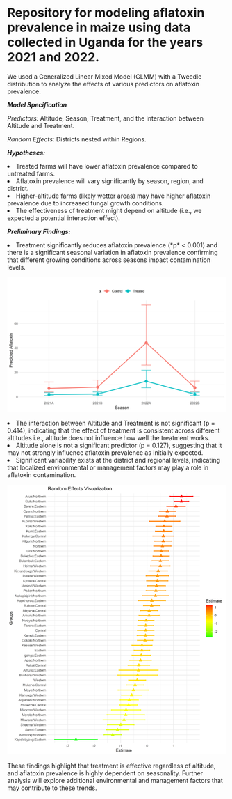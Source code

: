 ##
**<h1>Repository for modeling aflatoxin prevalence in maize using data collected in Uganda for the years 2021 and 2022.</h1>**

We used a Generalized Linear Mixed Model (GLMM) with a Tweedie distribution to analyze the effects of various predictors on aflatoxin prevalence.

***Model Specification***

*Predictors:* Altitude, Season, Treatment, and the interaction between Altitude and Treatment.

*Random Effects:* Districts nested within Regions.

***Hypotheses:***

<li>Treated farms will have lower aflatoxin prevalence compared to untreated farms.</li>
<li>Aflatoxin prevalence will vary significantly by season, region, and district.</li>
<li>Higher-altitude farms (likely wetter areas) may have higher aflatoxin prevalence due to increased fungal growth conditions.</li>
<li>The effectiveness of treatment might depend on altitude (i.e., we expected a potential interaction effect).</li>

***Preliminary Findings:***

<li>Treatment significantly reduces aflatoxin prevalence (*p* < 0.001) and there is a significant seasonal variation in aflatoxin prevalence confirming that different growing conditions across seasons impact contamination levels.</li>

![Predicted Aflatoxin in Maize](PredictedMaizeAffla_UG.png)

<li>The interaction between Altitude and Treatment is not significant (p = 0.414), indicating that the effect of treatment is consistent across different altitudes i.e., altitude does not influence how well the treatment works.</li>
<li>Altitude alone is not a significant predictor (p = 0.127), suggesting that it may not strongly influence aflatoxin prevalence as initially expected.</li>
<li>Significant variability exists at the district and regional levels, indicating that localized environmental or management factors may play a role in aflatoxin contamination.</li>

![Predicted Aflatoxin in Maize](DistrictEffect_UG.png)

These findings highlight that treatment is effective regardless of altitude, and aflatoxin prevalence is highly dependent on seasonality. Further analysis will explore additional environmental and management factors that may contribute to these trends.

